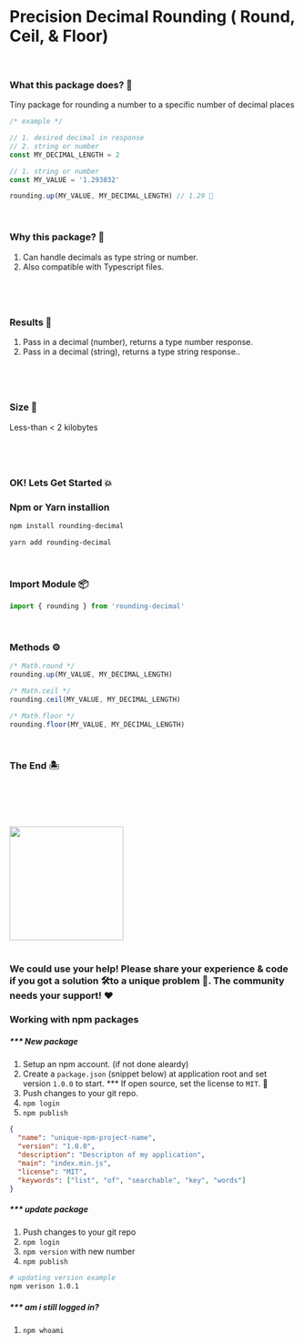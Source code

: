 # Precision Decimal Rounding ( Round, Ceil, & Floor)

<br>

### What this package does? 🤔

Tiny package for rounding a number to a specific number of decimal places

```js
/* example */

// 1. desired decimal in response
// 2. string or number
const MY_DECIMAL_LENGTH = 2

// 1. string or number
const MY_VALUE = '1.293832'

rounding.up(MY_VALUE, MY_DECIMAL_LENGTH) // 1.29 🏁
```

<br>

### Why this package? 🤔

1. Can handle decimals as type string or number.
2. Also compatible with Typescript files.

#

<br>

### Results 🙋

1. Pass in a decimal (number), returns a type number response.
2. Pass in a decimal (string), returns a type string response..

#

<br>

### Size 🔬

Less-than < 2 kilobytes

#

<br>

### OK! Lets Get Started 💥

### Npm or Yarn installion

```bash
npm install rounding-decimal

yarn add rounding-decimal
```

<br>

### Import Module 📦

```js
import { rounding } from 'rounding-decimal'
```

<br>

### Methods ⚙️

```js
/* Math.round */
rounding.up(MY_VALUE, MY_DECIMAL_LENGTH)

/* Math.ceil */
rounding.ceil(MY_VALUE, MY_DECIMAL_LENGTH)

/* Math.floor */
rounding.floor(MY_VALUE, MY_DECIMAL_LENGTH)
```

<br>

### The End 🏝️

#

<br>
<br>
<br>

<img src="https://upload.wikimedia.org/wikipedia/commons/thumb/d/db/Npm-logo.svg/1200px-Npm-logo.svg.png" width=200>

<br>
<br>

### We could use your help! Please share your experience & code if you got a solution 🛠️to a unique problem 🚀. The community needs your support! ❤️

### Working with npm packages

##### \*\*\* New package

1. Setup an npm account. (if not done aleardy)
2. Create a `package.json` (snippet below) at application root and set version `1.0.0` to start. \*\*\* If open source, set the license to `MIT`. 🤟
3. Push changes to your git repo.
4. `npm login`
5. `npm publish`

```json
{
  "name": "unique-npm-project-name",
  "version": "1.0.0",
  "description": "Descripton of my application",
  "main": "index.min.js",
  "license": "MIT",
  "keywords": ["list", "of", "searchable", "key", "words"]
}
```

##### \*\*\* update package

1. Push changes to your git repo
2. `npm login`
3. `npm version` with new number
4. `npm publish`

```bash
# updating version example
npm verison 1.0.1
```

##### \*\*\* am i still logged in?

1. `npm whoami`

#
